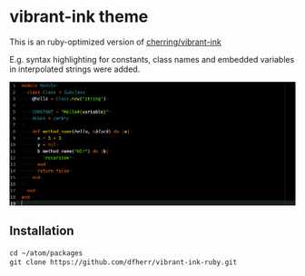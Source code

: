 # vibrant-ink theme

This is an ruby-optimized version of [cherring/vibrant-ink](https://github.com/cherring/vibrant-ink)

E.g. syntax highlighting for constants, class names and embedded variables in interpolated strings were added.

![Screen shot of Vibrant Ink](/screenshot/vibrant-ink-ruby.png)

## Installation

```
cd ~/atom/packages
git clone https://github.com/dfherr/vibrant-ink-ruby.git
```
